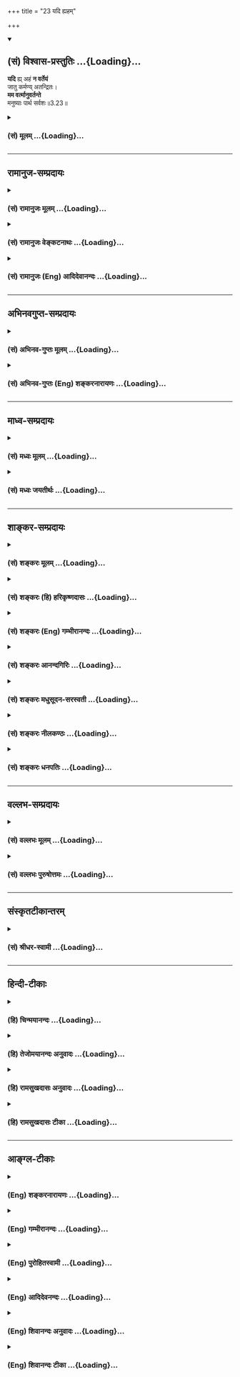 +++
title = "23 यदि ह्यहम्"

+++
<div class="js_include" newlevelforh1="2" title="(सं) विश्वास-प्रस्तुतिः" unfilled url="/mahAbhAratam/shlokashaH/06-bhIShma-parva/03-bhagavad-gItA-parva/saMskRtam/vishvAsa-prastutiH/03_karma-yogaH/23_yadi_hyaham.md">
<details open><summary><h2>(सं) विश्वास-प्रस्तुतिः ...{Loading}...</h2></summary>

**यदि** ह्य् अहं **न वर्तेयं**  
जातु कर्मण्य् अतन्द्रितः।  
**मम वर्त्मानुवर्तन्ते**  
मनुष्याः पार्थ सर्वशः॥3.23॥
</details>
</div>
<div class="js_include collapsed" newlevelforh1="3" title="(सं) मूलम्" unfilled url="/mahAbhAratam/shlokashaH/06-bhIShma-parva/03-bhagavad-gItA-parva/saMskRtam/mUlam/03_karma-yogaH/23_yadi_hyaham.md">
<details><summary><h3>(सं) मूलम् ...{Loading}...</h3></summary>

यदि ह्यहं न वर्तेयं जातु कर्मण्यतन्द्रितः।  
मम वर्त्मानुवर्तन्ते मनुष्याः पार्थ सर्वशः।।3.23।।
</details>
</div>


_________________
## रामानुज-सम्प्रदायः
<div class="js_include collapsed" newlevelforh1="3" title="(सं) रामानुजः मूलम्" unfilled url="/mahAbhAratam/shlokashaH/06-bhIShma-parva/03-bhagavad-gItA-parva/saMskRtam/rAmAnujaH/mUlam/03_karma-yogaH/23_yadi_hyaham.md">
<details><summary><h3>(सं) रामानुजः मूलम् ...{Loading}...</h3></summary>

।।3.23।। अह सर्वेश्वरः सत्यसंकल्पः स्वसंकल्पकृतजगदुदयविभवलयलीलः
स्वच्छन्दतो जगदुपकृतये मर्त्यो जातः अपि मनुष्येषु
शिष्टजनाग्रेसरवसुदेवगृहे अवतीर्णः तत्कुलोचिते **कर्मणि अतन्द्रितः**
सर्वदा **यदि न वर्तेयम्** **मम** शिष्टजनाग्रेसरवसुदेवसूनोः **वर्त्म**
अकृत्स्नविदः शिष्टाः च सर्वप्रकारेणअयम् एव धर्मः इति **अनुवर्तन्ते** ते
च स्वकर्तव्याननुष्ठानेन अकरणे प्रत्यवायेन च आत्मानम् अनुपलभ्य निरयगामिनो
भवेयुः।

</details>
</div>
<div class="js_include collapsed" newlevelforh1="3" title="(सं) रामानुजः वेङ्कटनाथः" unfilled url="/mahAbhAratam/shlokashaH/06-bhIShma-parva/03-bhagavad-gItA-parva/saMskRtam/rAmAnujaH/venkaTanAthaH/03_karma-yogaH/23_yadi_hyaham.md">
<details><summary><h3>(सं) रामानुजः वेङ्कटनाथः ...{Loading}...</h3></summary>

  
  
।।3.23।। कर्तव्यप्रयोजनयोरभावे किमर्थं तर्हि कर्म क्रियते इति
शङ्कायामुच्यतेयदि ह्यहं इति पूर्वश्लोकःत्रिषु लोकेषु इति निर्देशात्
सर्वावतारपरः अयं तुमनुष्याः इति दर्शनात् कृष्णावतारासाधारणःतस्मादहं इति
निर्देशस्येश्वरस्वभावसमुच्चितकृष्णावतारासाधारणाकारविषयतामाह अहं
सर्वेश्वर इत्यादिभिः। सर्वेश्वरः सत्यसङ्कल्प इति।
पूर्ववदाप्तकामत्वाविरोधायोच्यते स्वसङ्कल्पकृतेति। स्वसङ्कल्पमात्रेण
सर्वं नियन्तुं शक्तोऽपि ज्ञानप्रदानादिद्वारा
प्रवर्तनार्थंजगदुपकृतिमर्त्यो जातोऽपीत्युक्तं अन्यथा भूतावेशन्यायेन
प्रवर्तितानां शास्त्रवश्यताभावात् तत्तदनुष्ठानधीनं फलं न स्यात्छन्दतः
सम्प्रवर्तते इत्याद्यनुसारेणाह स्वच्छन्दत इति न तु कर्मणेत्यर्थः।
कर्मफलभोक्तृत्वं व्युदस्यताजगदुपकृतिमर्त्यः इत्यनेनजगदुपकृतिमर्त्यं को
विजेतुं समर्थः वि.पु.5।30।80 इति पुराणोक्तिः स्मारिता।
अपिशब्देनाकर्मवश्यावतारोऽपीत्यभिप्रेतम्। अजायमानो बहुधा विजायते
यजुस्सं.31।19तै.आ.3।13नाकारणात्कारणाद्वा वि.पु.5।1इच्छागृहीताभिमतोरुदेहः
वि.पु.6।5।84 इत्यादिकमत्रानुसंहितम्।
अनुविधेयानुष्ठानत्वसिद्ध्यर्थंहिशब्दद्योतितप्रसिद्धिप्रकारविवरणार्थं
चोक्तंमनुष्येष्वित्यादि। नन्वयमीश्वरः कस्मिन् कर्मणि वर्तेत न ह्यस्य
परमार्थतो वर्णाश्रमाः सामान्यधर्मयोग्यं मनुष्यत्वादिकं वाऽस्ति
येनाकर्मवश्य इच्छया कर्म कुर्वाणोऽपि तत्तदुचितं कर्मोपाददीत इति
शङ्कायांकुलोचितमिति क्षात्त्रं धर्मं स्वं बहु मन्यते इत्याद्यनुसारेणाह
तत्कुलोचितइति। अयं भावः सत्यमस्य परमार्थतो वर्णाश्रमादिकं नास्ति तथापि
तत्तदुचितकर्मकरणायाप्राकृतमेव विग्रहं तत्तज्जातीयसन्निवेशं परिणमयति तत्र
तत्तज्जातीयत्वबुद्ध्या पुरुषाणामनुविधेयानुष्ठानत्वं स्यात्
इति। अतन्द्रितः अनुदासीनः। सर्वदेति जातुशब्दार्थः जात्वपीति हि तदभिप्रायः।
अनुविधेयत्वोपयुक्तप्रकारविवक्षांमम इत्यत्रापि दर्शयति मम शिष्टेति। सर्वशः
इति प्रमाणपौष्कल्यपरं सेतिकर्तव्यताकत्वपरं वा इत्यभिप्रायेणाह
सर्वप्रकारेणेति। अनुवर्तन्ते अनुवर्तेरन्नित्यर्थः प्रसङ्गरूपस्यापि
सिद्धवत्काराभिप्रायेण वर्तमानव्यपदेशः। वक्ष्यमाणप्रसङ्गार्थं मनुष्याणां
पूर्वसिद्धस्वानुवृत्तिमात्राभिप्रायेण वाऽनिष्टप्रसङ्गपरत्वायाह ते
चेति।  
  

</details>
</div>
<div class="js_include collapsed" newlevelforh1="3" title="(सं) रामानुजः (Eng) आदिदेवानन्दः" unfilled url="/mahAbhAratam/shlokashaH/06-bhIShma-parva/03-bhagavad-gItA-parva/saMskRtam/rAmAnujaH/english/AdidevAnandaH/03_karma-yogaH/23_yadi_hyaham.md">
<details><summary><h3>(सं) रामानुजः (Eng) आदिदेवानन्दः ...{Loading}...</h3></summary>

3.23 If I, the Lord of all, whose will is always true, whose sport consists in creation, sustentation and dissolution of universe at My will, even though I am born at My pleasure as a man to help the world -
if, I thus incarnating in the family of Vasudeva who is the foremost among virtuous men, did not contine to work unwearied at all times suitable to that family, then, these men with incomplete knowledge would follow My path, thinking that the way adopted by the son of virtuous Vasudeva alone is the real way. And in place of winning the self, they would go to Naraka because of their failure to do what ought to be done and also because of the sin arising from non-performance of duty.

</details>
</div>


_________________
## अभिनवगुप्त-सम्प्रदायः
<div class="js_include collapsed" newlevelforh1="3" title="(सं) अभिनव-गुप्तः मूलम्" unfilled url="/mahAbhAratam/shlokashaH/06-bhIShma-parva/03-bhagavad-gItA-parva/saMskRtam/abhinava-guptaH/mUlam/03_karma-yogaH/23_yadi_hyaham.md">
<details><summary><h3>(सं) अभिनव-गुप्तः मूलम् ...{Loading}...</h3></summary>

।।3.23 3.25।। यदीत्यादि लोकसंग्रहमित्यन्तम्। किं च विदितवेद्यः कर्म चेत्
त्यजेत् तत् लोकानां दुर्भेद एव
एकप्रसिद्धपक्षशिथिलितास्थाबन्धत्वेनाप्ररूढिलक्षणो जायेत +++(S K जायते)+++। यतः
+++(S omits यतः)+++ कर्मवासनां च न मोक्तुं शक्नुवन्ति ज्ञानधारां च नाश्रयितुम्
अथ च शिथिलीभवन्ति।

</details>
</div>
<div class="js_include collapsed" newlevelforh1="3" title="(सं) अभिनव-गुप्तः (Eng) शङ्करनारायणः" unfilled url="/mahAbhAratam/shlokashaH/06-bhIShma-parva/03-bhagavad-gItA-parva/saMskRtam/abhinava-guptaH/english/shankaranArAyaNaH/03_karma-yogaH/23_yadi_hyaham.md">
<details><summary><h3>(सं) अभिनव-गुप्तः (Eng) शङ्करनारायणः ...{Loading}...</h3></summary>

3.23 See Comment under 3.25

</details>
</div>


_________________
## माध्व-सम्प्रदायः
<div class="js_include collapsed" newlevelforh1="3" title="(सं) मध्वः मूलम्" unfilled url="/mahAbhAratam/shlokashaH/06-bhIShma-parva/03-bhagavad-gItA-parva/saMskRtam/madhvaH/mUlam/03_karma-yogaH/23_yadi_hyaham.md">
<details><summary><h3>(सं) मध्वः मूलम् ...{Loading}...</h3></summary>

।।3.23।। Sri Madhvacharya did not comment on this sloka.

</details>
</div>
<div class="js_include collapsed" newlevelforh1="3" title="(सं) मध्वः जयतीर्थः" unfilled url="/mahAbhAratam/shlokashaH/06-bhIShma-parva/03-bhagavad-gItA-parva/saMskRtam/madhvaH/jayatIrthaH/03_karma-yogaH/23_yadi_hyaham.md">
<details><summary><h3>(सं) मध्वः जयतीर्थः ...{Loading}...</h3></summary>

।।3.23।। Sri Jayatirtha did not comment on this sloka.  
  

</details>
</div>


_________________
## शाङ्कर-सम्प्रदायः
<div class="js_include collapsed" newlevelforh1="3" title="(सं) शङ्करः मूलम्" unfilled url="/mahAbhAratam/shlokashaH/06-bhIShma-parva/03-bhagavad-gItA-parva/saMskRtam/shankaraH/mUlam/03_karma-yogaH/23_yadi_hyaham.md">
<details><summary><h3>(सं) शङ्करः मूलम् ...{Loading}...</h3></summary>

।।3.23।। **यदि** हि पुनः **अहं** न **वर्तेय जातु** कदाचित् **कर्मणि
अतन्द्रितः** अनलसः सन् **मम** श्रेष्ठस्य सतः वर्त्म मार्गम्
**अनुवर्तन्ते मनुष्याः** हे **पार्थ सर्वशः** सर्वप्रकारैः।।

</details>
</div>
<div class="js_include collapsed" newlevelforh1="3" title="(सं) शङ्करः (हि) हरिकृष्णदासः" unfilled url="/mahAbhAratam/shlokashaH/06-bhIShma-parva/03-bhagavad-gItA-parva/saMskRtam/shankaraH/hindI/harikRShNadAsaH/03_karma-yogaH/23_yadi_hyaham.md">
<details><summary><h3>(सं) शङ्करः (हि) हरिकृष्णदासः ...{Loading}...</h3></summary>

।।3.23।। यदि मैं कदाचित् आलस्यरहित सावधान होकर कर्मोंमें न बरतूँ तो हे
पार्थ ये मनुष्य सब प्रकारसे मुझ श्रेष्ठके मार्गका अनुकरण कर रहे हैं।

</details>
</div>
<div class="js_include collapsed" newlevelforh1="3" title="(सं) शङ्करः (Eng) गम्भीरानन्दः" unfilled url="/mahAbhAratam/shlokashaH/06-bhIShma-parva/03-bhagavad-gItA-parva/saMskRtam/shankaraH/english/gambhIrAnandaH/03_karma-yogaH/23_yadi_hyaham.md">
<details><summary><h3>(सं) शङ्करः (Eng) गम्भीरानन्दः ...{Loading}...</h3></summary>

3.23 Again, O Partha, yadi, if; jatu, at any time; aham, I; an, do not;
varteyam, continue; atandritah, vigilantly, untiringly; karmani, in
action; manusyah, men: anuvartante, willl follow; mama, My; vartma,
path; sarvasah, in every way, I being the Highest. And if that be so,
what is the harm; In reply the Lord says: \[Ast. omits this sentence
completely.-Tr.\]

</details>
</div>
<div class="js_include collapsed" newlevelforh1="3" title="(सं) शङ्करः आनन्दगिरिः" unfilled url="/mahAbhAratam/shlokashaH/06-bhIShma-parva/03-bhagavad-gItA-parva/saMskRtam/shankaraH/AnandagiriH/03_karma-yogaH/23_yadi_hyaham.md">
<details><summary><h3>(सं) शङ्करः आनन्दगिरिः ...{Loading}...</h3></summary>

।।3.23।। लोकसंग्रहोऽपि न ते कर्तव्यो विफलत्वादित्याशङ्क्याह **यदि हीति।**

</details>
</div>
<div class="js_include collapsed" newlevelforh1="3" title="(सं) शङ्करः मधुसूदन-सरस्वती" unfilled url="/mahAbhAratam/shlokashaH/06-bhIShma-parva/03-bhagavad-gItA-parva/saMskRtam/shankaraH/madhusUdana-sarasvatI/03_karma-yogaH/23_yadi_hyaham.md">
<details><summary><h3>(सं) शङ्करः मधुसूदन-सरस्वती ...{Loading}...</h3></summary>

।।3.23।। लोकसंग्रहोऽपि न ते कर्तव्यो विफलत्वादित्याशङ्क्याह यदि
पुनरहमतन्द्रियतोऽनलसः सन् कर्मणि जातु कदाचिन्न वर्तेयं नानुतिष्ठेयं
कर्माणि तदा मम श्रेष्ठस्य सतो वर्त्म मार्गं हे पार्थ मनुष्याः
कर्माधिकारिणः सन्तोऽनुवर्तन्तेऽनुवर्तेरन्। सर्वशः सर्वप्रकारैः।

</details>
</div>
<div class="js_include collapsed" newlevelforh1="3" title="(सं) शङ्करः नीलकण्ठः" unfilled url="/mahAbhAratam/shlokashaH/06-bhIShma-parva/03-bhagavad-gItA-parva/saMskRtam/shankaraH/nIlakaNThaH/03_karma-yogaH/23_yadi_hyaham.md">
<details><summary><h3>(सं) शङ्करः नीलकण्ठः ...{Loading}...</h3></summary>

।।3.23।। यद्यहं कर्मणि न वर्तेयं तर्हि मनुष्याः ममैव वर्त्मानुवर्तन्ते
अनुवर्तेरन्। कर्म न कुर्वीरन्नित्यर्थः। अतन्द्रितोऽनलसः। सर्वशः
सर्वप्रकारैः।

</details>
</div>
<div class="js_include collapsed" newlevelforh1="3" title="(सं) शङ्करः धनपतिः" unfilled url="/mahAbhAratam/shlokashaH/06-bhIShma-parva/03-bhagavad-gItA-parva/saMskRtam/shankaraH/dhanapatiH/03_karma-yogaH/23_yadi_hyaham.md">
<details><summary><h3>(सं) शङ्करः धनपतिः ...{Loading}...</h3></summary>

।।3.23।। यद्यमतन्द्रितोऽनलसः सन् कर्मणि कदाचिन्न वर्तेयं मम श्रेष्ठस्य
वर्त्म भार्गमनुवर्तन्ते सर्वे मनुष्या अनुवर्तेरन्। इतरे जना अपि मम
मार्गमनुवर्तन्ते त्वं संबन्धी नानुवर्तस इत्यत्याश्चर्यमिति
द्योतयन्संबोधयति **पार्थेति।**

</details>
</div>


_________________
## वल्लभ-सम्प्रदायः
<div class="js_include collapsed" newlevelforh1="3" title="(सं) वल्लभः मूलम्" unfilled url="/mahAbhAratam/shlokashaH/06-bhIShma-parva/03-bhagavad-gItA-parva/saMskRtam/vallabhaH/mUlam/03_karma-yogaH/23_yadi_hyaham.md">
<details><summary><h3>(सं) वल्लभः मूलम् ...{Loading}...</h3></summary>

।।3.23।। तथापि कर्म करोमीत्यकरणे लोकनाशं दर्शयति द्वाभ्यां यदीति।

</details>
</div>
<div class="js_include collapsed" newlevelforh1="3" title="(सं) वल्लभः पुरुषोत्तमः" unfilled url="/mahAbhAratam/shlokashaH/06-bhIShma-parva/03-bhagavad-gItA-parva/saMskRtam/vallabhaH/puruShottamaH/03_karma-yogaH/23_yadi_hyaham.md">
<details><summary><h3>(सं) वल्लभः पुरुषोत्तमः ...{Loading}...</h3></summary>

  
  
।।3.23।। ननु त्वदकरणे किं स्यात् इत्यत आह यदीति। अहं जातु कदाचिदपि कर्मणि
अतन्द्रितो निरालस्यः सन् न वर्तेय न प्रवृत्तो भवामि तदा मनुष्याः सर्वशः
मम वर्त्म भक्तिमार्गमनुवर्त्तन्त इत्यर्थः। अतस्तेषां ततो निवृत्त्यर्थं
कर्ममार्गप्रवृत्त्यर्थं कर्म करोमीति भावः।  
  

</details>
</div>


_________________
## संस्कृतटीकान्तरम्
<div class="js_include collapsed" newlevelforh1="3" title="(सं) श्रीधर-स्वामी" unfilled url="/mahAbhAratam/shlokashaH/06-bhIShma-parva/03-bhagavad-gItA-parva/saMskRtam/shrIdhara-svAmI/03_karma-yogaH/23_yadi_hyaham.md">
<details><summary><h3>(सं) श्रीधर-स्वामी ...{Loading}...</h3></summary>

।।3.23।। अकरणे लोकस्य नाशं दर्शयति **यदीति।** जातु कदाचिदतन्द्रितोऽनलसः
सन्यदि कर्मणि न वर्तेयं कर्म नानुतिष्ठेयं तर्हि ममैव वर्त्म मार्गं
मनुष्या अनुवर्तन्ते। अनुवर्तेरन्नित्यर्थः।

</details>
</div>


_________________
## हिन्दी-टीकाः
<div class="js_include collapsed" newlevelforh1="3" title="(हि) चिन्मयानन्दः" unfilled url="/mahAbhAratam/shlokashaH/06-bhIShma-parva/03-bhagavad-gItA-parva/hindI/chinmayAnandaH/03_karma-yogaH/23_yadi_hyaham.md">
<details><summary><h3>(हि) चिन्मयानन्दः ...{Loading}...</h3></summary>

।।3.23।। भगवान् को कर्म क्यों करने चाहिये उनके कर्म न करने से समाज को
क्या हानि होगी यह वस्तुस्थिति है कि सामान्य जन सदैव अपने नेता का अनुकरण
उसकी वेषभूषा नैतिक मूल्य कर्म और सभी क्षेत्रों में उसके व्यवहार के
अनुसार करते हैं। नेताओं का जीवन उनके लिये आदर्श मापदण्ड होता है। अत
भगवान् के कर्म न करने पर अन्य लोग भी निष्क्रिय होकर अनुत्पादक स्थिति में
पड़े रहेंगे। जबकि प्रकृति में निरन्तर क्रियाशीलता दिखाई देती है।
सम्पूर्ण विश्व की स्थिति कर्म पर ही आश्रित है। गीता में भगवान् मैं शब्द
का प्रयोग देवकी पुत्र कृष्ण के अर्थ में नहीं करते वरन् शुद्ध आत्मस्वरूप
की दृष्टि से आत्मानुभवी पुरुष के अर्थ में करते हैं। आत्मज्ञानी पुरुष
अपने उस शुद्ध चैतन्यस्वरूप को जानता है जिस पर जड़ अनात्म पदार्थों का खेल
हो रहा होता है जैसे जाग्रत पुरुष के मन पर आश्रित स्वप्न। यदि इस परम
तत्त्व का नित्य आधार या अधिष्ठान न हो तो वर्तमान में अनुभूत जगत् का
अस्तित्व ही बना नहीं रह सकता। यद्यपि लहरों की उत्पत्ति से समुद्र उत्पन्न
नहीं होता तथापि समुद्र के बिना लहरों का नृत्य भी सम्भव नहीं है। इसी
प्रकार भगवान् क्रियाशील रहकर जगत् में न रहें तो समाज का सांस्कृतिक जीवन
ही गतिहीन होकर रह जाय्ोगा। यदि मैं कर्म न करूँ तो क्या हानि होगी भगवान्
आगे कहते हैं।

</details>
</div>
<div class="js_include collapsed" newlevelforh1="3" title="(हि) तेजोमयानन्दः अनुवादः" unfilled url="/mahAbhAratam/shlokashaH/06-bhIShma-parva/03-bhagavad-gItA-parva/hindI/tejomayAnandaH/anuvAdaH/03_karma-yogaH/23_yadi_hyaham.md">
<details><summary><h3>(हि) तेजोमयानन्दः अनुवादः ...{Loading}...</h3></summary>

।।3.23।। यदि मैं सावधान हुआ (अतन्द्रित:) कदाचित कर्म में न लगा रहूँ तो,
हे पार्थ ! सब प्रकार से मनुष्य मेरे मार्ग (र्वत्म) का अनुसरण करेंगे।।

</details>
</div>
<div class="js_include collapsed" newlevelforh1="3" title="(हि) रामसुखदासः अनुवादः" unfilled url="/mahAbhAratam/shlokashaH/06-bhIShma-parva/03-bhagavad-gItA-parva/hindI/rAmasukhadAsaH/anuvAdaH/03_karma-yogaH/23_yadi_hyaham.md">
<details><summary><h3>(हि) रामसुखदासः अनुवादः ...{Loading}...</h3></summary>

।।3.23 -- 3.24।। हे पार्थ! अगर मैं किसी समय सावधान होकर कर्तव्यकर्म न
करूँ तो बड़ी हानि हो जाय; क्योंकि मनुष्य सब प्रकारसे मेरे ही मार्गका
अनुसरण करते हैं। यदि मैं कर्म न करूँ, तो ये सब मनुष्य नष्ट-भ्रष्ट हो
जायँ और मैं वर्णसंकरताको करनेवाला होऊँ तथा इस समस्त प्रजाको नष्ट
करनेवाला बनूँ।

</details>
</div>
<div class="js_include collapsed" newlevelforh1="3" title="(हि) रामसुखदासः टीका" unfilled url="/mahAbhAratam/shlokashaH/06-bhIShma-parva/03-bhagavad-gItA-parva/hindI/rAmasukhadAsaH/TIkA/03_karma-yogaH/23_yadi_hyaham.md">
<details><summary><h3>(हि) रामसुखदासः टीका ...{Loading}...</h3></summary>

3.23।।***व्याख्या--*** \[बाईसवें श्लोकमें भगवान्ने अन्वय-रीतिसे
कर्तव्य-पालनकी आवश्यकताका प्रतिपादन किया और इन श्लोकोंमें भगवान्
व्यतिरेक-रीतिसे कर्तव्य-पालन न करनेसे होनेवाली हानिका प्रतिपादन करते
हैं। \]

</details>
</div>


_________________
## आङ्ग्ल-टीकाः
<div class="js_include collapsed" newlevelforh1="3" title="(Eng) शङ्करनारायणः" unfilled url="/mahAbhAratam/shlokashaH/06-bhIShma-parva/03-bhagavad-gItA-parva/english/shankaranArAyaNaH/03_karma-yogaH/23_yadi_hyaham.md">
<details><summary><h3>(Eng) शङ्करनारायणः ...{Loading}...</h3></summary>

3.23. For, if I were ever not at work unwearied, all men would follow My path, O son of Prtha !

</details>
</div>
<div class="js_include collapsed" newlevelforh1="3" title="(Eng) गम्भीरानन्दः" unfilled url="/mahAbhAratam/shlokashaH/06-bhIShma-parva/03-bhagavad-gItA-parva/english/gambhIrAnandaH/03_karma-yogaH/23_yadi_hyaham.md">
<details><summary><h3>(Eng) गम्भीरानन्दः ...{Loading}...</h3></summary>

3.23 For, O Partha, if at any time I do not continue \[Ast. and A.A.
read varteya instead of varteyam.-Tr.\] vigilantly in action, men will follow My path in ever way.

</details>
</div>
<div class="js_include collapsed" newlevelforh1="3" title="(Eng) पुरोहितस्वामी" unfilled url="/mahAbhAratam/shlokashaH/06-bhIShma-parva/03-bhagavad-gItA-parva/english/purohitasvAmI/03_karma-yogaH/23_yadi_hyaham.md">
<details><summary><h3>(Eng) पुरोहितस्वामी ...{Loading}...</h3></summary>

3.23 For were I not to act without ceasing, O prince, people would be glad to do likewise.

</details>
</div>
<div class="js_include collapsed" newlevelforh1="3" title="(Eng) आदिदेवनन्दः" unfilled url="/mahAbhAratam/shlokashaH/06-bhIShma-parva/03-bhagavad-gItA-parva/english/AdidevanandaH/03_karma-yogaH/23_yadi_hyaham.md">
<details><summary><h3>(Eng) आदिदेवनन्दः ...{Loading}...</h3></summary>

3.23 If I did not continue to work unwearied, O Arjuna, men would follow my path.

</details>
</div>
<div class="js_include collapsed" newlevelforh1="3" title="(Eng) शिवानन्दः अनुवादः" unfilled url="/mahAbhAratam/shlokashaH/06-bhIShma-parva/03-bhagavad-gItA-parva/english/shivAnandaH/anuvAdaH/03_karma-yogaH/23_yadi_hyaham.md">
<details><summary><h3>(Eng) शिवानन्दः अनुवादः ...{Loading}...</h3></summary>

3.23 For, should I not ever engage Myself in action, unwearied, men would in every way follow My path, O Arjuna.

</details>
</div>
<div class="js_include collapsed" newlevelforh1="3" title="(Eng) शिवानन्दः टीका" unfilled url="/mahAbhAratam/shlokashaH/06-bhIShma-parva/03-bhagavad-gItA-parva/english/shivAnandaH/TIkA/03_karma-yogaH/23_yadi_hyaham.md">
<details><summary><h3>(Eng) शिवानन्दः टीका ...{Loading}...</h3></summary>

3.23 यदि if; हि surely; अहम् I; न not; वर्तेयम् engage Myself in action;
जातु ever; कर्मणि in action; अतन्द्रितः unwearied; मम My; वर्त्म path;
अनुवर्तन्ते follow; मनुष्याः men; पार्थ O Partha; सर्वशः in every way.Commentary If I remain inactive; people also will imitate Me and keep iet. They will all become Tamasic and pass into a state of inertia.

</details>
</div>
